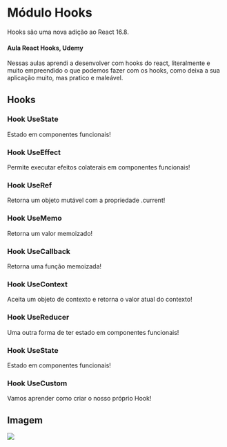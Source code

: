 <div>

<div>
<h1>Módulo Hooks</h1>
<p>Hooks são uma nova adição ao React 16.8.</p>
</div>

<div>
<h4>Aula React Hooks, Udemy</h4>
<p>Nessas aulas aprendi a desenvolver com hooks do react, literalmente e muito empreendido 
o que podemos fazer com os hooks, como deixa a sua aplicação muito, mas pratico e maleável.</p>
</div>

<div>
<h2>Hooks</h2>

<span>
<h3>Hook UseState</h3>
<p>Estado em componentes funcionais!</p>
</span>

<span>
<h3>Hook UseEffect</h3>
<p>Permite executar efeitos colaterais em componentes funcionais!</p>
</span>

<span>
<h3>Hook UseRef</h3>
<p>Retorna um objeto mutável com a propriedade .current!</p>
</span>

<span>
<h3>Hook UseMemo</h3>
<p>Retorna um valor memoizado!</p>
</span>

<span>
<h3>Hook UseCallback</h3>
<p>Retorna uma função memoizada!</p>
</span>

<span>
<h3>Hook UseContext</h3>
<p>Aceita um objeto de contexto e retorna o valor atual do contexto!</p>
</span>

<span>
<h3>Hook UseReducer</h3>
<p>Uma outra forma de ter estado em componentes funcionais!</p>
</span>

<span>
<h3>Hook UseState</h3>
<p>Estado em componentes funcionais!</p>
</span>

<span>
<h3>Hook UseCustom</h3>
<p>Vamos aprender como criar o nosso próprio Hook!</p>
</span>

</div>

<div>
<div>
<h2>Imagem</h2>
</div>
<img src="https://user-images.githubusercontent.com/87048226/177658456-ad735e16-a9c2-419a-ae19-eb6600b96e5b.png" />

</div>

</div>
